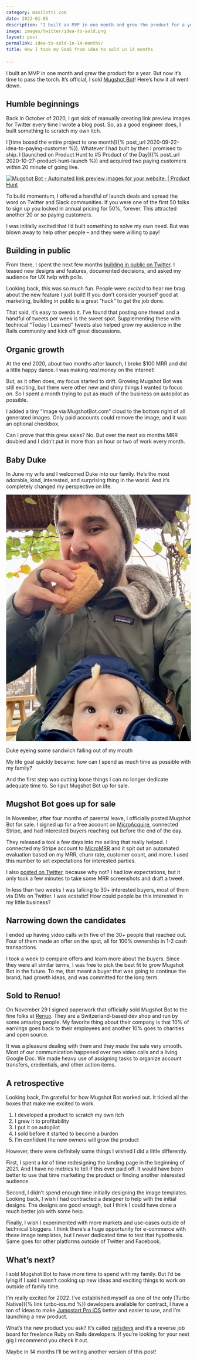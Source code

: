 ```yaml
---
category: masilotti.com
date: 2022-01-05
description: "I built an MVP in one month and grew the product for a year. But now it’s time to pass the torch. It’s official, I sold Mugshot Bot! Here’s how it all went down."
image: images/twitter/idea-to-sold.png
layout: post
permalink: idea-to-sold-in-14-months/
title: How I took my SaaS from idea to sold in 14 months

---
```


I built an MVP in one month and grew the product for a year. But now it’s time to pass the torch. It’s official, I sold [Mugshot Bot](https://mugshotbot.com)! Here’s how it all went down.

## Humble beginnings

Back in October of 2020, I got sick of manually creating link preview images for Twitter every time I wrote a blog post. So, as a good engineer does, I built something to scratch my own itch.

I [time boxed the entire project to one month]({% post_url 2020-09-22-idea-to-paying-customer %}). Whatever I had built by then I promised to ship. I [launched on Product Hunt to #5 Product of the Day]({% post_url 2020-10-27-product-hunt-launch %}) and acquired two paying customers within 20 minute of going live.

<a href="https://www.producthunt.com/posts/mugshot-bot?utm_source=badge-top-post-badge&utm_medium=badge&utm_souce=badge-mugshot-bot" target="_blank"><img src="https://api.producthunt.com/widgets/embed-image/v1/top-post-badge.svg?post_id=271792&theme=light&period=daily" alt="Mugshot Bot - Automated link preview images for your website. | Product Hunt" style="width: 250px; height: 54px;" width="250" height="54" /></a>

To build momentum, I offered a handful of launch deals and spread the word on Twitter and Slack communities. If you were one of the first 50 folks to sign up you locked in annual pricing for 50%, forever. This attracted another 20 or so paying customers.

I was initially excited that I’d built something to solve my own need. But was blown away to help other people – and they were willing to pay!

## Building in public

From there, I spent the next few months [building in public on Twitter](https://twitter.com/joemasilotti). I teased new designs and features, documented decisions, and asked my audience for UX help with polls.

Looking back, this was so much fun. People were _excited_ to hear me brag about the new feature I just built! If you don’t consider yourself good at marketing, building in public is a great “hack” to get the job done.

That said, it’s easy to overdo it. I’ve found that posting one thread and a handful of tweets per week is the sweet spot. Supplementing these with technical “Today I Learned” tweets also helped grow my audience in the Rails community and kick off great discussions.

## Organic growth

At the end 2020, about two months after launch, I broke $100 MRR and did a little happy dance. I was making *real* money on the internet!

But, as it often does, my focus started to drift. Growing Mugshot Bot was still exciting, but there were other new and shiny things I wanted to focus on. So I spent a month trying to put as much of the business on autopilot as possible.

I added a tiny “Image via MugshotBot.com” cloud to the bottom right of all generated images. Only paid accounts could remove the image, and it was an optional checkbox.

Can I prove that this grew sales? No. But over the next six months MRR doubled and I didn’t put in more than an hour or two of work every month.

## Baby Duke

In June my wife and I welcomed Duke into our family. He’s the most adorable, kind, interested, and surprising thing in the world. And it’s completely changed my perspective on life.

<div class="max-w-xl mx-auto">
  <img src="/images/duke.jpg" alt="Duke eyeing some sandwich falling out of my mouth" class="rounded-lg shadow-lg mb-0 lg:mb-0"/>
  <p class="text-center text-sm text-gray-500">Duke eyeing some sandwich falling out of my mouth</p>
</div>

My life goal quickly became: how can I spend as much time as possible with my family?

And the first step was cutting loose things I can no longer dedicate adequate time to. So I put Mugshot Bot up for sale.

## Mugshot Bot goes up for sale

In November, after four months of parental leave, I officially posted Mugshot Bot for sale. I signed up for a free account on [MicroAcquire](https://microacquire.com), connected Stripe, and had interested buyers reaching out before the end of the day.

They released a tool a few days into me selling that really helped. I connected my Stripe account to [MicroMRR](https://micromrr.microacquire.com) and it spit out an automated evaluation based on my MRR, churn rate, customer count, and more. I used this number to set expectations for interested parties.

I also [posted on Twitter](https://twitter.com/joemasilotti/status/1460706255874318338?s=20), because why not? I had low expectations, but it only took a few minutes to take some MRR screenshots and draft a tweet.

In less than two weeks I was talking to 30+ interested buyers, most of them via DMs on Twitter. I was ecstatic! How could people be this interested in my little business?

## Narrowing down the candidates

I ended up having video calls with five of the 30+ people that reached out. Four of them made an offer on the spot, all for 100% ownership in 1-2 cash transactions.

I took a week to compare offers and learn more about the buyers. Since they were all similar terms, I was free to pick the best fit to grow Mugshot Bot in the future. To me, that meant a buyer that was going to continue the brand, had growth ideas, and was committed for the long term.

## Sold to Renuo!

On November 29 I signed paperwork that officially sold Mugshot Bot to the fine folks at [Renuo](https://www.renuo.ch). They are a Switzerland-based dev shop and run by some amazing people. My favorite thing about their company is that 10% of earnings goes back to their employees and another 10% goes to charities and open source.

It was a pleasure dealing with them and they made the sale very smooth. Most of our communication happened over two video calls and a living Google Doc. We made heavy use of assigning tasks to organize account transfers, credentials, and other action items.

## A retrospective

Looking back, I’m grateful for how Mugshot Bot worked out. It ticked all the boxes that make me excited to work.

1. I developed a product to scratch my own itch
2. I grew it to profitability
3. I put it on autopilot
4. I sold before it started to become a burden
5. I’m confident the new owners will grow the product

However, there were definitely some things I wished I did a little differently.

First, I spent a _lot_ of time redesigning the landing page in the beginning of 2021. And I have no metrics to tell if this ever paid off. It would have been better to use that time marketing the product or finding another interested audience.

Second, I didn’t spend enough time initially designing the image templates. Looking back, I wish I had contracted a designer to help with the initial designs. The designs are good enough, but I think I could have done a much better job with some help.

Finally, I wish I experimented with more markets and use-cases outside of technical bloggers. I think there’s a huge opportunity for e-commerce with these image templates, but I never dedicated time to test that hypothesis. Same goes for other platforms outside of Twitter and Facebook.

## What’s next?

I sold Mugshot Bot to have more time to spend with my family. But I’d be lying if I said I wasn’t cooking up new ideas and exciting things to work on outside of family time.

I’m really excited for 2022. I’ve established myself as one of the only [Turbo Native]({% link turbo-ios.md %}) developers available for contract, I have a ton of ideas to make [Jumpstart Pro iOS](https://jumpstartrails.com/ios) better and easier to use, and I’m launching a new product.

What’s the new product you ask? It’s called [railsdevs](https://railsdevs.com) and it’s a reverse job board for freelance Ruby on Rails developers. If you’re looking for your next gig I recommend you check it out.

Maybe in 14 months I’ll be writing another version of this post!

<!-- {% include sponsor.html %} -->
